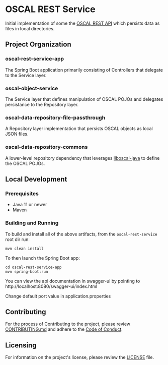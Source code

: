 # OSCAL REST Service
Initial implementation of some the [OSCAL REST API](https://github.com/EasyDynamics/oscal-rest)
which persists data as files in local directories.

## Project Organization

### oscal-rest-service-app

The Spring Boot application primarily consisting of Controllers that
delegate to the Service layer.

### oscal-object-service

The Service layer that defines manipulation of OSCAL POJOs and delegates
persistance to the Repository layer.

### oscal-data-repository-file-passthrough

A Repository layer implementation that persists OSCAL objects as local
JSON files.

### oscal-data-repository-commons

A lower-level repository dependency that
leverages [liboscal-java](https://github.com/usnistgov/liboscal-java)
to define the OSCAL POJOs.

## Local Development

### Prerequisites

 - Java 11 or newer
 - Maven

### Building and Running

To build and install all of the above artifacts, from the `oscal-rest-service` root dir run:

```
mvn clean install
```

To then launch the Spring Boot app:
```
cd oscal-rest-service-app
mvn spring-boot:run
```

You can view the api documentation in swagger-ui by pointing to
http://localhost:8080/swagger-ui/index.html

Change default port value in application.properties

## Contributing

For the process of Contributing to the project, please review
[CONTRIBUTING.md](https://github.com/EasyDynamics/.github/blob/main/CONTRIBUTING.md)
and adhere to the
[Code of Conduct](https://github.com/EasyDynamics/.github/blob/main/CODE_OF_CONDUCT.md).

## Licensing

For information on the project's license, please review the [LICENSE](/LICENSE) file.

